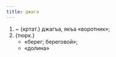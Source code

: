 ```yaml
---
title: джага
---
```


1. ~ {кртат.} джагъа, якъа «воротник»;
2. {тюрк.}
    * «берег; береговой»;
    * «долина»
